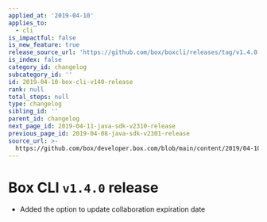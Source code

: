 ```yaml
---
applied_at: '2019-04-10'
applies_to:
  - cli
is_impactful: false
is_new_feature: true
release_source_url: 'https://github.com/box/boxcli/releases/tag/v1.4.0'
is_index: false
category_id: changelog
subcategory_id: ''
id: 2019-04-10-box-cli-v140-release
rank: null
total_steps: null
type: changelog
sibling_id: ''
parent_id: changelog
next_page_id: 2019-04-11-java-sdk-v2310-release
previous_page_id: 2019-04-08-java-sdk-v2301-release
source_url: >-
  https://github.com/box/developer.box.com/blob/main/content/2019/04-10-box-cli-v140-release.md
---
```

# Box CLI `v1.4.0` release

- Added the option to update collaboration expiration date